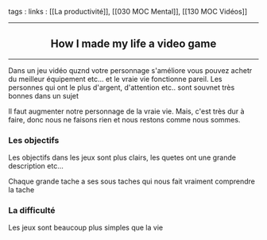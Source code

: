 tags : 
links : [[La productivité]], [[030 MOC Mental]], [[130 MOC Vidéos]]

****

<h2 style="text-align: center;"> How I made my life a video game </h2>

****


Dans un jeu vidéo quznd votre personnage s'améliore vous pouvez achetr du meilleur équipement etc... et le vraie vie fonctionne pareil. Les personnes qui ont le plus d'argent, d'attention etc.. sont souvnet très bonnes dans un sujet

Il faut augmenter notre personnage de la vraie vie. Mais, c'est très dur à faire, donc nous ne faisons rien et nous restons comme nous sommes.

### Les objectifs

Les objectifs dans les jeux sont plus clairs, les quetes ont une grande description etc...

Chaque grande tache a ses sous taches qui nous fait vraiment comprendre la tache


### La difficulté

Les jeux sont beaucoup plus simples que la vie
